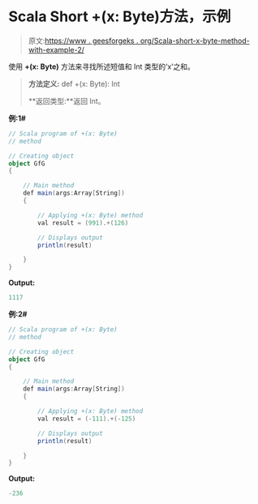 # Scala Short +(x: Byte)方法，示例

> 原文:[https://www . geesforgeks . org/Scala-short-x-byte-method-with-example-2/](https://www.geeksforgeeks.org/scala-short-x-byte-method-with-example-2/)

使用 **+(x: Byte)** 方法来寻找所述短值和 Int 类型的‘x’之和。

> **方法定义:** def +(x: Byte): Int
> 
> **返回类型:**返回 Int。

**例:1#**

```scala
// Scala program of +(x: Byte)
// method

// Creating object
object GfG
{ 

    // Main method
    def main(args:Array[String])
    {

        // Applying +(x: Byte) method 
        val result = (991).+(126)

        // Displays output
        println(result)

    }
} 
```

**Output:**

```scala
1117

```

**例:2#**

```scala
// Scala program of +(x: Byte)
// method

// Creating object
object GfG
{ 

    // Main method
    def main(args:Array[String])
    {

        // Applying +(x: Byte) method
        val result = (-111).+(-125)

        // Displays output
        println(result)

    }
} 
```

**Output:**

```scala
-236

```